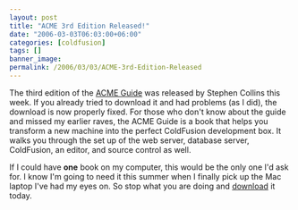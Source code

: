 ```yaml
---
layout: post
title: "ACME 3rd Edition Released!"
date: "2006-03-03T06:03:00+06:00"
categories: [coldfusion]
tags: []
banner_image: 
permalink: /2006/03/03/ACME-3rd-Edition-Released
---
```


The third edition of the <a href="http://www.stephencollins.org/acme/">ACME Guide</a> was released by Stephen Collins this week. If you already tried to download it and had problems (as I did), the download is now properly fixed.  For those who don't know about the guide and missed my earlier raves, the ACME Guide is a book that helps you transform a new machine into the perfect ColdFusion development box. It walks you through the set up of the web server, database server, ColdFusion, an editor, and source control as well.

If I could have <b>one</b> book on my computer, this would be the only one I'd ask for. I know I'm going to need it this summer when I finally pick up the Mac laptop I've had my eyes on. So stop what you are doing and <a href="http://www.stephencollins.org/acme/">download</a> it today.
